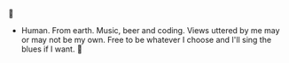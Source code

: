 🧐 
- Human. From earth. Music, beer and coding. Views uttered by me may or may not be my own. Free to be whatever I choose and I'll sing the blues if I want. 🎵

<!---
Gurmatonk/Gurmatonk is a ✨ special ✨ repository because its `README.md` (this file) appears on your GitHub profile.
You can click the Preview link to take a look at your changes.
--->
